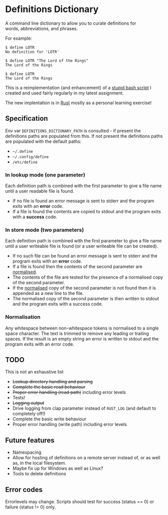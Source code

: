 # Definitions Dictionary

A command line dictionary to allow you to curate definitions for  
words, abbreviations, and phrases.

For example:
```
$ define LOTR
No definition for 'LOTR'

$ define LOTR "The Lord of the Rings"
The Lord of the Rings

$ define LOTR
The Lord of the Rings
```

This is a reimplementation (and enhancement) of a [stupid bash script](https://github.com/dcminter/define) I created 
and used fairly regularly in my latest assignment.

The new implentation is in [Rust](https://www.rust-lang.org/) mostly as a personal learning exercise!

## Specification

Env var `DEFINITIONS_DICTIONARY_PATH` is consulted - if present the definitions paths are populated from this. If not present
the definitions paths are populated with the default paths:

  * `~/.define`
  * `~/.config/define`
  * `/etc/define` 

### In lookup mode (one parameter)

Each definition path is combined with the first parameter to give a file name until a user readable file is found.

  * If no file is found an error message is sent to stderr and the program exits with an **error** code.
  * If a file is found the contents are copied to stdout and the program exits with a **success** code.

### In store mode (two parameters)

Each definition path is combined with the first parameter to give a file name until a user writeable file is 
found (or a user writeable file can be created).

  * If no such file can be found an error message is sent to stderr and the program exits with an **error** code.
  * If a file is found then the contents of the second parameter are [normalised](#normalisation).
  * The contents of the file are tested for the presence of a normalised copy of the second parameter.
  * If the [normalised](#normalisation) copy of the second parameter is not found then it is appended as a new line to the file.
  * The normalised copy of the second parameter is then written to stdout and the program exits with a success code.

### Normalisation

Any whitespace between non-whitespace tokens is normalised to a single space character. The text is trimmed to remove 
any leading or trailing spaces. If the result is an empty string an error is written to stdout and the program exits 
with an error code.

## TODO

This is not an exhaustive list

  * ~~Lookup directory handling and parsing~~
  * ~~Complete the basic read behaviour~~
  * ~~Proper error handling (read path)~~ including error levels
  * Tests!
  * ~~Logging output~~
  * Drive logging from clap parameter instead of `RUST_LOG` (and default to completely off!)
  * Complete the basic write behaviour
  * Proper error handling (write path) including error levels

## Future features

  * Namespacing
  * Allow for hosting of definitions on a remote server instead of, or as well as, in the local filesystem.
  * Maybe fix up for Windows as well as Linux?
  * Tools to delete definitions

## Error codes

Errorlevels may change. Scripts should test for success (status == 0) or failure (status != 0) only.